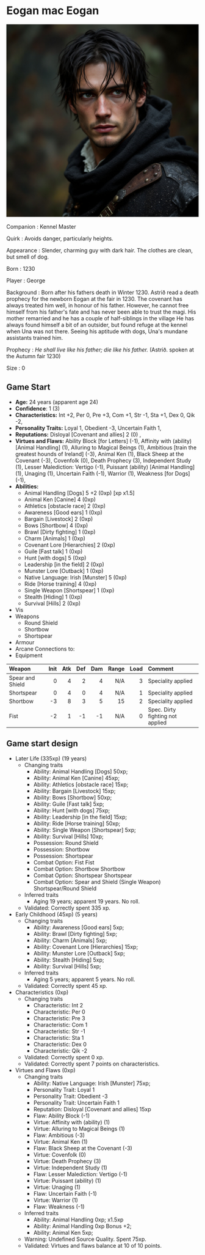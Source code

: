 # Eogan mac Eogan

![Eogan mac Eogan](../images/eogan.jpeg)

Companion
: Kennel Master

Quirk
: Avoids danger, particularly heights.

Appearance
: Slender, charming guy with dark hair. The clothes are clean, but smell of dog.

Born
: 1230

Player
: George

Background
: Born after his fathers death in Winter 1230. Astrið read a death prophecy for the newborn Eogan at the fair in 1230.  The covenant has always treated him well, in honour of his father. However, he cannot free himself from his father's fate and has never been able to trust the magi. His mother remarried and he has a couple of half-siblings in the village He has always found himself a bit of an outsider, but found refuge at the kennel when Una was not there. Seeing his aptitude with dogs, Una's mundane assistants trained him.

Prophecy
: *He shall live like his father; die like his father.*  (Astrið. spoken at the Autumn fair 1230)

Size
: 0

## Game Start

+ **Age:** 24 years (apparent age 24)
+ **Confidence**: 1 (3)
+ **Characteristics:** 
Int +2, 
Per 0, 
Pre +3, 
Com +1, 
Str -1, 
Sta +1, 
Dex 0, 
Qik -2, 
+ **Personality Traits:** 
Loyal 1, 
Obedient -3, 
Uncertain Faith 1, 
+ **Reputations:** 
Disloyal [Covenant and allies] 2 (0) , 
+ **Virtues and Flaws:** 
Ability Block [for Letters] (-1), 
Affinity with (ability) [Animal Handling] (1), 
Alluring to Magical Beings (1), 
Ambitious [train the greatest hounds of Ireland] (-3), 
Animal Ken (1), 
Black Sheep at the Covenant (-3), 
Covenfolk (0), 
Death Prophecy (3), 
Independent Study (1), 
Lesser Malediction: Vertigo (-1), 
Puissant (ability) [Animal Handling] (1), 
Unaging (1), 
Uncertain Faith (-1), 
Warrior (1), 
Weakness [for Dogs] (-1), 
+ **Abilities:**
    + Animal Handling [Dogs] 5 +2 (0xp) [xp x1.5]
    + Animal Ken [Canine] 4 (0xp)
    + Athletics [obstacle race] 2 (0xp)
    + Awareness [Good ears] 1 (0xp)
    + Bargain [Livestock] 2 (0xp)
    + Bows [Shortbow] 4 (0xp)
    + Brawl [Dirty fighting] 1 (0xp)
    + Charm [Animals] 1 (0xp)
    + Covenant Lore [Hierarchies] 2 (0xp)
    + Guile [Fast talk] 1 (0xp)
    + Hunt [with dogs] 5 (0xp)
    + Leadership [in the field] 2 (0xp)
    + Munster Lore [Outback] 1 (0xp)
    + Native Language: Irish [Munster] 5 (0xp)
    + Ride [Horse training] 4 (0xp)
    + Single Weapon [Shortspear] 1 (0xp)
    + Stealth [Hiding] 1 (0xp)
    + Survival [Hills] 2 (0xp)
+ Vis
+ Weapons
    + Round Shield
    + Shortbow
    + Shortspear
+ Armour
+ Arcane Connections to:
+ Equipment

| Weapon | Init | Atk | Def | Dam | Range | Load | Comment |
|  :- |  -: |  -: |  -: |  -: |  -: |  -: | :- |
| Spear and Shield | 0 | 4 | 2 | 4 | N/A | 3 | Speciality applied |
| Shortspear | 0 | 4 | 0 | 4 | N/A | 1 | Speciality applied |
| Shortbow | -3 | 8 | 3 | 5 | 15 | 2 | Speciality applied |
| Fist | -2 | 1 | -1 | -1 | N/A | 0 | Spec. Dirty fighting not applied |

## Game start design

+ Later Life (335xp) (19 years)
    + Changing traits
        + Ability: Animal Handling [Dogs] 50xp; 
        + Ability: Animal Ken [Canine] 45xp; 
        + Ability: Athletics [obstacle race] 15xp; 
        + Ability: Bargain [Livestock] 15xp; 
        + Ability: Bows [Shortbow] 50xp; 
        + Ability: Guile [Fast talk] 5xp; 
        + Ability: Hunt [with dogs] 75xp; 
        + Ability: Leadership [in the field] 15xp; 
        + Ability: Ride [Horse training] 50xp; 
        + Ability: Single Weapon [Shortspear] 5xp; 
        + Ability: Survival [Hills] 10xp; 
        + Possession: Round Shield
        + Possession: Shortbow
        + Possession: Shortspear
        + Combat Option: Fist Fist
        + Combat Option: Shortbow Shortbow
        + Combat Option: Shortspear Shortspear
        + Combat Option: Spear and Shield (Single Weapon) Shortspear/Round Shield
    + Inferred traits
        + Aging 19 years; apparent 19 years. No roll. 
    + Validated: Correctly spent 335 xp.
+ Early Childhood (45xp) (5 years)
    + Changing traits
        + Ability: Awareness [Good ears] 5xp; 
        + Ability: Brawl [Dirty fighting] 5xp; 
        + Ability: Charm [Animals] 5xp; 
        + Ability: Covenant Lore [Hierarchies] 15xp; 
        + Ability: Munster Lore [Outback] 5xp; 
        + Ability: Stealth [Hiding] 5xp; 
        + Ability: Survival [Hills] 5xp; 
    + Inferred traits
        + Aging 5 years; apparent 5 years. No roll. 
    + Validated: Correctly spent 45 xp.
+ Characteristics (0xp)
    + Changing traits
        + Characteristic: Int 2
        + Characteristic: Per 0
        + Characteristic: Pre 3
        + Characteristic: Com 1
        + Characteristic: Str -1
        + Characteristic: Sta 1
        + Characteristic: Dex 0
        + Characteristic: Qik -2
    + Validated: Correctly spent 0 xp.
    + Validated: Correctly spent 7 points on characteristics.
+ Virtues and Flaws (0xp)
    + Changing traits
        + Ability: Native Language: Irish [Munster] 75xp; 
        + Personality Trait: Loyal 1
        + Personality Trait: Obedient -3
        + Personality Trait: Uncertain Faith 1
        + Reputation: Disloyal [Covenant and allies] 15xp
        + Flaw: Ability Block (-1)
        + Virtue: Affinity with (ability) (1)
        + Virtue: Alluring to Magical Beings (1)
        + Flaw: Ambitious (-3)
        + Virtue: Animal Ken (1)
        + Flaw: Black Sheep at the Covenant (-3)
        + Virtue: Covenfolk (0)
        + Virtue: Death Prophecy (3)
        + Virtue: Independent Study (1)
        + Flaw: Lesser Malediction: Vertigo (-1)
        + Virtue: Puissant (ability) (1)
        + Virtue: Unaging (1)
        + Flaw: Uncertain Faith (-1)
        + Virtue: Warrior (1)
        + Flaw: Weakness (-1)
    + Inferred traits
        + Ability: Animal Handling 0xp;  x1.5xp
        + Ability: Animal Handling 0xp Bonus +2; 
        + Ability: Animal Ken 5xp; 
    + Warning: Undefined Source Quality. Spent 75xp.
    + Validated: Virtues and flaws balance at 10 of 10 points.

